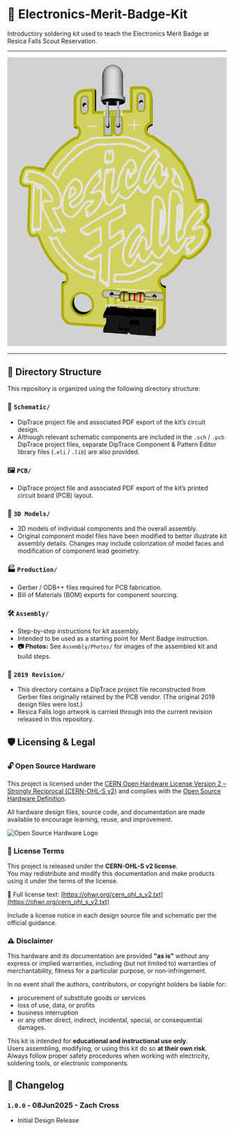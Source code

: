 # 🧰 Electronics-Merit-Badge-Kit

Introductory soldering kit used to teach the Electronics Merit Badge at Resica Falls Scout Reservation.

---

![📸 Assembled Kit 3D Render](Assembly/Photos/RFSR_ElectronicsMeritBadgeKit-PCBRenderFront.png)

---

## 📁 Directory Structure
This repository is organized using the following directory structure:


### 📐 `Schematic/`
- DipTrace project file and associated PDF export of the kit’s circuit design.  
- Although relevant schematic components are included in the `.sch` / `.pcb` DipTrace project files, separate DipTrace Component & Pattern Editor library files (`.eli` / `.lib`) are also provided.


### 🖼️ `PCB/`
- DipTrace project file and associated PDF export of the kit’s printed circuit board (PCB) layout.  


### 🧱 `3D Models/`
- 3D models of individual components and the overall assembly.  
- Original component model files have been modified to better illustrate kit assembly details.  Changes may include colorization of model faces and modification of component lead geometry.


### 🏭 `Production/`
- Gerber / ODB++ files required for PCB fabrication.  
- Bill of Materials (BOM) exports for component sourcing.


### 🛠️ `Assembly/`
- Step-by-step instructions for kit assembly.  
- Intended to be used as a starting point for Merit Badge instruction.  
- **📷 Photos:** See `Assembly/Photos/` for images of the assembled kit and build steps.


### 📜 `2019 Revision/`
- This directory contains a DipTrace project file reconstructed from Gerber files originally retained by the PCB vendor.  (The original 2019 design files were lost.)
- Resica Falls logo artwork is carried through into the current revision released in this repository.


## 🛡️ Licensing & Legal

### 🔓 Open Source Hardware

This project is licensed under the [CERN Open Hardware License Version 2 – Strongly Reciprocal (CERN-OHL-S v2)](https://ohwr.org/cern_ohl_s_v2.txt) and complies with the [Open Source Hardware Definition](https://www.oshwa.org/definition/).

All hardware design files, source code, and documentation are made available to encourage learning, reuse, and improvement.

![Open Source Hardware Logo](https://certification.oshwa.org/assets/logo-certified.svg)


### 📜 License Terms

This project is released under the **CERN-OHL-S v2 license**.  
You may redistribute and modify this documentation and make products using it under the terms of the license.

🔗 Full license text: [https://ohwr.org/cern_ohl_s_v2.txt](https://ohwr.org/cern_ohl_s_v2.txt)

Include a license notice in each design source file and schematic per the official guidance.


### ⚠️ Disclaimer

This hardware and its documentation are provided **"as is"** without any express or implied warranties, including (but not limited to) warranties of merchantability, fitness for a particular purpose, or non-infringement.

In no event shall the authors, contributors, or copyright holders be liable for:

- procurement of substitute goods or services  
- loss of use, data, or profits  
- business interruption  
- or any other direct, indirect, incidental, special, or consequential damages.

This kit is intended for **educational and instructional use only**.  
Users assembling, modifying, or using this kit do so **at their own risk**.  
Always follow proper safety procedures when working with electricity, soldering tools, or electronic components.


## 📅 Changelog

### `1.0.0` - 08Jun2025 - Zach Cross
- Initial Design Release

